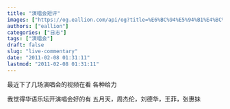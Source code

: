 ```yaml
---
title: "演唱会短评"
images: ["https://og.eallion.com/api/og?title=%E6%BC%94%E5%94%B1%E4%BC%9A%E7%9F%AD%E8%AF%84"]
authors: ["eallion"]
categories: ["日志"]
tags: ["演唱会"]
draft: false
slug: "live-commentary"
date: "2011-02-08 01:31:11"
lastmod: "2011-02-08 01:31:11"
---
```


最近下了几场演唱会的视频在看
各种给力

我觉得华语乐坛开演唱会好的有
五月天，周杰伦，刘德华，王菲，张惠妹
